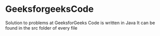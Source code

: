 # GeeksforgeeksCode
Solution to problems at GeeksforGeeks
Code is written in Java
It can be found in the src folder of every file
